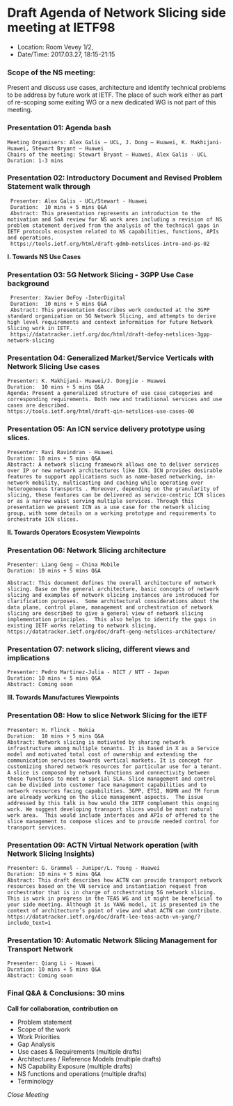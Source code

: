 # Draft Agenda of Network Slicing side meeting at IETF98

- Location: Room Vevey 1/2, 
- Date/Time: 2017.03.27, 18:15-21:15

### Scope of the NS meeting: 
Present and discuss use cases, architecture and identify technical problems to be address by future work at IETF. The place of such work either as part of re-scoping some exiting WG or a new dedicated WG is not part of this meeting.

### Presentation 01: Agenda bash
    Meeting Organisers: Alex Galis – UCL, J. Dong – Huawei, K. Makhijani-Huawei, Stewart Bryant – Huawei
    Chairs of the meeting: Stewart Bryant – Huawei, Alex Galis - UCL
    Duration: 1-3 mins

### Presentation 02: Introductory Document and Revised Problem Statement walk through
     Presenter: Alex Galis - UCL/Stewart - Huawei
     Duration:  10 mins + 5 mins Q&A
     Abstract: This presentation represents an introduction to the motivation and SoA review for NS work ares including a revision of NS problem statement derived from the analysis of the technical gaps in IETF protocols ecosystem related to NS capabilities, functions, APIs and operations.
     https://tools.ietf.org/html/draft-gdmb-netslices-intro-and-ps-02

**I. Towards NS Use Cases**
### Presentation 03: 5G Network Slicing - 3GPP Use Case background
     Presenter: Xavier DeFoy -InterDigital
     Duration:  10 mins + 5 mins Q&A
     Abstract: This presentation describes work conducted at the 3GPP standard organization on 5G Network Slicing, and attempts to derive high level requirements and context information for future Network Slicing work in IETF.
     https://datatracker.ietf.org/doc/html/draft-defoy-netslices-3gpp-network-slicing

### Presentation 04: Generalized Market/Service Verticals with Network Slicing Use cases
    Presenter: K. Makhijani- Huawei/J. Dongjie - Huawei
    Duration:  10 mins + 5 mins Q&A
    Agenda: Present a generalized structure of use case categories and corresponding requirements. Both new and traditional services and use cases are described.
    https://tools.ietf.org/html/draft-qin-netslices-use-cases-00


### Presentation 05: An ICN service delivery prototype using slices.
    Presenter: Ravi Ravindran - Huawei
    Duration: 10 mins + 5 mins Q&A
    Abstract: A network slicing framework allows one to deliver services over IP or new network architectures like ICN. ICN provides desirable features to support applications such as name-based networking, in-network mobility, multicasting and caching while operating over heterogeneous transports . Moreover, depending on the granularity of slicing, these features can be delivered as service-centric ICN slices or as a narrow waist serving multiple services. Through this presentation we present ICN as a use case for the network slicing group, with some details on a working prototype and requirements to orchestrate ICN slices.

**II. Towards Operators Ecosystem Viewpoints**

### Presentation 06: Network Slicing architecture
    Presenter: Liang Geng – China Mobile
    Duration: 10 mins + 5 mins Q&A
    
    Abstract: This document defines the overall architecture of network slicing. Base on the general architecture, basic concepts of network slicing and examples of network slicing instances are introduced for clarification purposes.  Some architectural considerations about the data plane, control plane, management and orchestration of network slicing are described to give a general view of network slicing implementation principles.  This also helps to identify the gaps in existing IETF works relating to network slicing.
    https://datatracker.ietf.org/doc/draft-geng-netslices-architecture/ 

### Presentation 07: network slicing, different views and implications
    Presenter: Pedro Martinez-Julia - NICT / NTT - Japan
    Duration: 10 mins + 5 mins Q&A
    Abstract: Coming soon


**III. Towards Manufactures Viewpoints**
### Presentation 08: How to slice Network Slicing for the IETF
    Presenter: H. Flinck - Nokia
    Duration:  10 mins + 5 mins Q&A
    Abstract: Network slicing is motivated by sharing network infrastructure among multiple tenants. It is based in X as a Service model and motivated total cost of ownership and extending the communication services towards vertical markets. It is concept for customizing shared network resources for particular use for a tenant. A slice is composed by network functions and connectivity between these functions to meet a special SLA. Slice management and control can be divided into customer face management capabilities and to network resources facing capabilities. 3GPP, ETSI, NGMN and TM forum   are already working on the slice management aspects.  The issue addressed by this talk is how would the IETF complement this ongoing work. We suggest developing transport slices would be most natural work area.  This would include interfaces and APIs of offered to the slice management to compose slices and to provide needed control for transport services.

### Presentation 09: ACTN Virtual Network operation (with Network Slicing Insights)
    Presenter: G. Grammel - Juniper/L. Young - Huawei
    Duration: 10 mins + 5 mins Q&A
    Abstract: This draft describes how ACTN can provide transport network resources based on the VN service and instantiation request from orchestrator that is in charge of orchestrating 5G network slicing. This is work in progress in the TEAS WG and it might be beneficial to your side meeting. Although it is YANG model, it is presented in the context of architecture’s point of view and what ACTN can contribute.
    https://datatracker.ietf.org/doc/draft-lee-teas-actn-vn-yang/?include_text=1


### Presentation 10: Automatic Network Slicing Management for Transport Network
    Presenter: Qiang Li - Huawei
    Duration: 10 mins + 5 mins Q&A
    Abstract: Coming soon

### Final Q&A & Conclusions: 30 mins

**Call for collaboration, contribution on**
- Problem statement
- Scope of the work
- Work Priorities
- Gap Analysis
- Use cases & Requirements (multiple drafts)
- Architectures / Reference Models (multiple drafts)
- NS Capability Exposure (multiple drafts)
- NS functions and operations (multiple drafts)
- Terminology

*Close Meeting*
